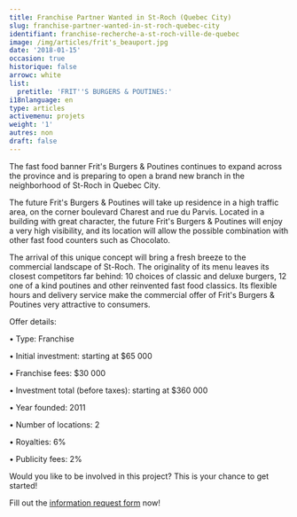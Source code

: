 ```yaml
---
title: Franchise Partner Wanted in St-Roch (Quebec City)
slug: franchise-partner-wanted-in-st-roch-quebec-city
identifiant: franchise-recherche-a-st-roch-ville-de-quebec
image: /img/articles/frit's_beauport.jpg
date: '2018-01-15'
occasion: true
historique: false
arrowc: white
list:
  pretitle: 'FRIT''S BURGERS & POUTINES:'
i18nlanguage: en
type: articles
activemenu: projets
weight: '1'
autres: non
draft: false
---
```

The fast food banner Frit's Burgers & Poutines continues to expand across the province and is preparing to open a brand new branch in the neighborhood of St-Roch in Quebec City.

The future Frit's Burgers & Poutines will take up residence in a high traffic area, on the corner boulevard Charest and rue du Parvis. Located in a building with great character, the future Frit's Burgers & Poutines will enjoy a very high visibility, and its location will allow the possible combination with other fast food counters such as Chocolato.

The arrival of this unique concept will bring a fresh breeze to the commercial landscape of St-Roch. The originality of its menu leaves its closest competitors far behind: 10 choices of classic and deluxe burgers, 12 one of a kind poutines and other reinvented fast food classics. Its flexible hours and delivery service make the commercial offer of Frit's Burgers & Poutines very attractive to consumers.

Offer details:

•	Type: Franchise

•	Initial investment: starting at $65 000

•	Franchise fees: $30 000

•	Investment total (before taxes): starting at $360 000

•	Year founded: 2011

•	Number of locations: 2

•	Royalties: 6%

•	Publicity fees: 2%

Would you like to be involved in this project? This is your chance to get started!

Fill out the [information request form](https://www.groupeblanchette.com/en/become-a-franchisee/) now!
